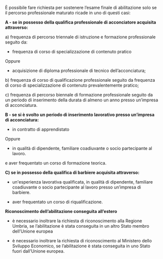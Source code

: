 È possibile fare richiesta per sostenere l’esame finale di abilitazione solo se il percorso professionale maturato ricade in uno di questi casi:


**A - se in possesso della qualifica professionale di acconciatore acquisita attraverso:**

a) frequenza di percorso triennale di istruzione e formazione professionale seguito da:


  - frequenza di corso di specializzazione di contenuto pratico

  Oppure

  - acquisizione di diploma professionale di tecnico dell’acconciatura;



b)	frequenza di corso di qualificazione professionale seguito da frequenza di corso di specializzazione di contenuto prevalentemente pratico;

c)	frequenza di percorso biennale di formazione professionale seguito da un periodo di inserimento della durata di almeno un anno presso un’impresa di acconciatura.

**B - se si è svolto un periodo di inserimento lavorativo presso un’impresa di acconciatura:**

- in contratto di apprendistato

Oppure

- in qualità di dipendente, familiare coadiuvante o socio partecipante al lavoro.

e aver frequentato un corso di formazione teorica.

**C) se in possesso della qualifica di barbiere acquisita attraverso:**

- un'esperienza lavorativa qualificata, in qualità di dipendente, familiare coadiuvante o socio partecipante al lavoro presso un’impresa di barbiere.

- aver frequentato un corso di riqualificazione.

**Riconoscimento dell’abilitazione conseguita all’estero**

- è necessario inoltrare la richiesta di riconoscimento alla Regione Umbria, se l’abilitazione è stata conseguita in un altro Stato membro dell’Unione europea

- è necessario inoltrare la richiesta di riconoscimento al Ministero dello Sviluppo Economico, se l’abilitazione è stata conseguita in uno Stato fuori dall’Unione europea.
